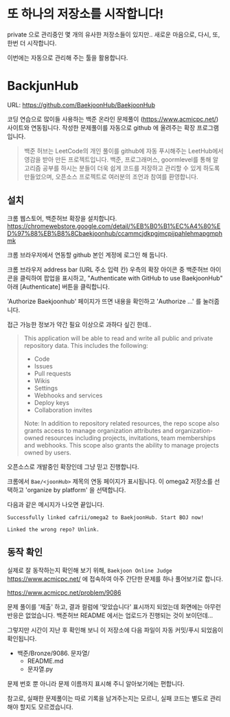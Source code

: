 

# 또 하나의 저장소를 시작합니다!

private 으로 관리중인 몇 개의 유사한 저장소들이 있지만.. 새로운 마음으로, 다시, 또, 한번 더 시작합니다.

이번에는 자동으로 관리해 주는 툴을 활용합니다.


# BackjunHub

URL: <https://github.com/BaekjoonHub/BaekjoonHub>

코딩 연습으로 많이들 사용하는 백준 온라인 문제풀이 (https://www.acmicpc.net/) 사이트와 연동됩니다. 작성한 문제풀이를 자동으로 github 에 올려주는 확장 프로그램입니다.

>
> 백준 허브는 LeetCode의 개인 풀이를 github에 자동 푸시해주는 LeetHub에서 영감을 받아 만든 프로젝트입니다. 백준, 프로그래머스, goormlevel를 통해 알고리즘 공부를 하시는 분들이 더욱 쉽게 코드를 저장하고 관리할 수 있게 하도록 만들었으며, 오픈소스 프로젝트로 여러분의 조언과 참여를 환영합니다.
>

## 설치

크롬 웹스토어, 백준허브 확장을 설치합니다.
https://chromewebstore.google.com/detail/%EB%B0%B1%EC%A4%80%ED%97%88%EB%B8%8Cbaekjoonhub/ccammcjdkpgjmcpijpahlehmapgmphmk

크롬 브라우저에서 연동할 github 본인 계정에 로그인 해 둡니다.

크롬 브라우저 address bar (URL 주소 입력 칸) 우측의 확장 아이콘 중 백준허브 아이콘을 클릭하여 팝업을 표시하고, "Authenticate with GitHub to use BaekjoonHub" 아래 [Authenticate] 버튼을 클릭합니다.

'Authorize Baekjoonhub' 페이지가 뜨면 내용을 확인하고 'Authorize ...' 를 눌러줍니다.

접근 가능한 정보가 약간 필요 이상으로 과하다 싶긴 한데..

> This application will be able to read and write all public and private repository data. This includes the following:
> - Code
> - Issues
> - Pull requests
> - Wikis
> - Settings
> - Webhooks and services
> - Deploy keys
> - Collaboration invites
>
> Note: In addition to repository related resources, the repo scope also grants access to manage organization attributes and organization-owned resources including projects, invitations, team memberships and webhooks. This scope also grants the ability to manage projects owned by users.
>

오픈소스로 개발중인 확장인데 그냥 믿고 진행합니다.

크롬에서 `Bae/<joonHub>` 제목의 연동 페이지가 표시됩니다. 이 omega2 저장소를 선택하고 'organize by platform' 을 선택합니다.

다음과 같은 메시지가 나오면 끝입니다.
```
Successfully linked cafrii/omega2 to BaekjoonHub. Start BOJ now!

Linked the wrong repo? Unlink.
```

## 동작 확인

실제로 잘 동작하는지 확인해 보기 위해, `Baekjoon Online Judge
` <https://www.acmicpc.net/> 에 접속하여 아주 간단한 문제를 하나 풀어보기로 합니다.


https://www.acmicpc.net/problem/9086

문제 풀이를 '제출' 하고, 결과 컬럼에 '맞았습니다' 표시까지 되었는데 화면에는 아무런 반응은 없었습니다. 백준허브 README 에서는 업로드가 진행되는 것이 보이던데...

그렇지만 시간이 지난 후 확인해 보니 이 저장소에 다음 파일이 자동 커밋/푸시 되었음이 확인됩니다.

- 백준/Bronze/9086. 문자열/
  - README.md
  - 문자열.py

문제 번호 뿐 아니라 문제 이름까지 표시해 주니 알아보기에는 편합니다.

참고로, 실패한 문제풀이는 따로 기록을 남겨주는지는 모르니, 실패 코드는 별도로 관리해야 할지도 모르겠습니다.


